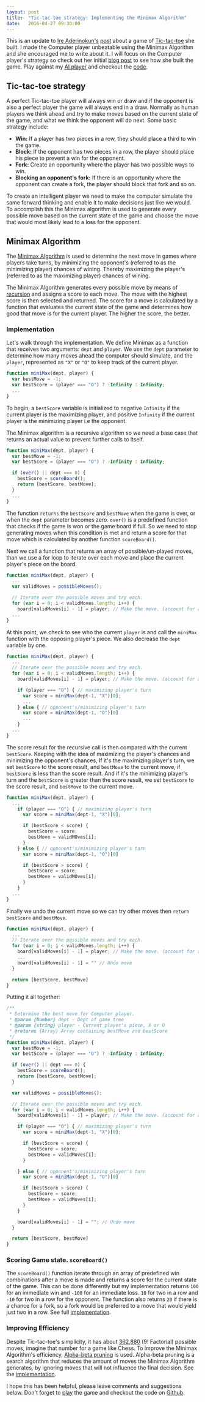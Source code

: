 ```yaml
---
layout: post
title:  "Tic-tac-toe strategy: Implementing the Minimax Algorithm"
date:   2016-04-27 09:30:00
---
```


This is an update to [Ire Aderinokun's](http://twitter.com/ireaderinokun) [post](http://bitsofco.de/tic-tac-toe-revisited/) about a game of [Tic-tac-toe](http://ireade.github.io/tic-tac-toe-2/) she built. I made the Computer player unbeatable using the Minimax Algorithm and she encouraged me to write about it. I will focus on the Computer player's strategy so check out her initial [blog post](http://bitsofco.de/tic-tac-toe-revisited/) to see how she built the game. Play against my [AI player](http://azemoh.github.io/tic-tac-toe/) and checkout the [code](https://github.com/azemoh/tic-tac-toe).


## Tic-tac-toe strategy
A perfect Tic-tac-toe player will always win or draw and if the opponent is also a perfect player the game will always end in a draw. Normally as human players we think ahead and try to make moves based on the current state of the game, and what we think the opponent will do next. Some basic strategy include:

- <b>Win:</b> If a player has two pieces in a row, they should place a third to win the game.
- <b>Block:</b> If the opponent has two pieces in a row, the player should place his piece to prevent a win for the opponent.
- <b>Fork:</b> Create an opportunity where the player has two possible ways to win.
- <b>Blocking an opponent's fork:</b> If there is an opportunity where the opponent can create a fork, the player should block that fork and so on.

To create an intelligent player we need to make the computer simulate the same forward thinking and enable it to make decisions just like we would. To accomplish this the Minimax algorithm is used to generate every possible move based on the current state of the game and choose the move that would most likely lead to a loss for the opponent.

## Minimax Algorithm
The [Minimax Algorithm](https://en.wikipedia.org/wiki/Minimax) is used to determine the next move in games where players take turns, by minimizing the opponent's (referred to as the minimizing player) chances of wining. Thereby maximizing the player's (referred to as the maximizing player) chances of wining.

The Minimax Algorithm generates every possible move by means of [recursion](https://en.wikipedia.org/wiki/Recursion_%28computer_science%29) and assigns a score to each move. The move with the highest score is then selected and returned. The score for a move is calculated by a function that evaluates the current state of the game and determines how good that move is for the current player. The higher the score, the better.

### Implementation
Let's walk through the implementation. We define Minimax as a function that receives two arguments: `dept` and `player`. We use the `dept` parameter to determine how many moves ahead the computer should simulate, and the `player`, represented as `"X"` or `"O"` to keep track of the current player.


```javascript
function miniMax(dept, player) {
  var bestMove = -1;
  var bestScore = (player === "O") ? -Infinity : Infinity;
  ...
}
```

To begin, a `bestScore` variable is initialized to negative `Infinity` if the current player is the maximizing player, and positive `Infinity` if the current player is the minimizing player i.e the opponent.

The Minimax algorithm is a recursive algorithm so we need a base case that returns an actual value to prevent further calls to itself.


```javascript
function miniMax(dept, player) {
  var bestMove = -1;
  var bestScore = (player === "O") ? -Infinity : Infinity;

  if (over() || dept === 0) {
    bestScore = scoreBoard();
    return [bestScore, bestMove];
  }
  ...
}
```

The function `returns` the `bestScore` and `bestMove` when the game is over, or when the `dept` parameter becomes zero. `over()` is a predefined function that checks if the game is won or the game board if full. So we need to stop generating moves when this condition is met and return a score for that move which is calculated by another function `scoreBoard()`.

Next we call a function that returns an array of possible/un-played moves, than we use a for loop to iterate over each move and place the current player's piece on the board.

```javascript
function miniMax(dept, player) {
  ...
  var validMoves = possibleMoves();

  // Iterate over the possible moves and try each.
  for (var i = 0; i < validMoves.length; i++) {
    board[validMoves[i] - 1] = player; // Make the move. (account for array index)
  ...
}
```

At this point, we check to see who the current `player` is and call the `miniMax` function with the opposing player's piece. We also decrease the `dept` variable by one.

```javascript
function miniMax(dept, player) {
  ...
  // Iterate over the possible moves and try each.
  for (var i = 0; i < validMoves.length; i++) {
    board[validMoves[i] - 1] = player; // Make the move. (account for array index)

    if (player === "O") { // maximizing player's turn
      var score = miniMax(dept-1, "X")[0];
      ...
    } else { // opponent's/minimizing player's turn
      var score = miniMax(dept-1, "O")[0]
      ...
    }
  ...
}
```

The score result for the recursive call is then compared with the current `bestScore`. Keeping with the idea of maximizing the player's chances and minimizing the opponent's chances, If it's the maximizing player's turn, we set `bestScore` to the score result, and `bestMove` to the current move, if `bestScore` is less than the score result. And if it's the minimizing player's turn and the `bestScore` is greater than the score result, we set `bestScore` to the score result, and `bestMove` to the current move.

```javascript
function miniMax(dept, player) {
  ...
    if (player === "O") { // maximizing player's turn
      var score = miniMax(dept-1, "X")[0];

      if (bestScore < score) {
        bestScore = score;
        bestMove = validMOves[i];
      }
    } else { // opponent's/minimizing player's turn
      var score = miniMax(dept-1, "O")[0]

      if (bestScore > score) {
        bestScore = score;
        bestMove = validMOves[i];
      }
    }
  ...
}
```

Finally we undo the current move so we can try other moves then `return` `bestScore` and `bestMove`.

```javascript
function miniMax(dept, player) {
  ...
  // Iterate over the possible moves and try each.
  for (var i = 0; i < validMoves.length; i++) {
    board[validMoves[i] - 1] = player; // Make the move. (account for array index)
    ...
    board[validMoves[i] - 1] = "" // Undo move
  }

  return [bestScore, bestMove]
}
```
Putting it all together:

```javascript
/**
 * Determine the best move for Computer player.
 * @param {Number} dept - Dept of game tree
 * @param {string} player - Current player's piece, X or O
 * @returns {Array} Array containing bestMove and bestScore
 */
function miniMax(dept, player) {
  var bestMove = -1;
  var bestScore = (player === "O") ? -Infinity : Infinity;

  if (over() || dept === 0) {
    bestScore = scoreBoard();
    return [bestScore, bestMove];
  }

  var validMoves = possibleMoves();

  // Iterate over the possible moves and try each.
  for (var i = 0; i < validMoves.length; i++) {
    board[validMoves[i] - 1] = player; // Make the move. (account for array index)

    if (player === "O") { // maximizing player's turn
      var score = miniMax(dept-1, "X")[0];

      if (bestScore < score) {
        bestScore = score;
        bestMove = validMoves[i];
      }

    } else { // opponent's/minimizing player's turn
      var score = miniMax(dept-1, "O")[0]

      if (bestScore > score) {
        bestScore = score;
        bestMove = validMoves[i];
      }
    }

    board[validMoves[i] - 1] = ""; // Undo move
  }

  return [bestScore, bestMove]
}
```

### Scoring Game state. `scoreBoard()`
The `scoreBoard()` function iterate through an array of predefined win combinations after a move is made and returns a score for the current state of the game. This can be done differently but my implementation returns `100` for an immediate win and `-100` for an immediate loss. `10` for two in a row and `-10` for two in a row for the opponent. The function also returns `20` if there is a chance for a fork, so a fork would be preferred to a move that would yield just two in a row. See full [implementation](https://github.com/azemoh/tic-tac-toe/blob/gh-pages/tictactoe.js#L278).

### Improving Efficiency
Despite Tic-tac-toe's simplicity, it has about [362,880](https://en.wikipedia.org/wiki/Tic-tac-toe#Combinatorics) (9! Factorial) possible moves, imagine that number for a game like Chess. To improve the Minimax Algorithm's efficiency, [Alpha-beta pruning](https://en.wikipedia.org/wiki/Alpha%E2%80%93beta_pruning) is used. Alpha-beta pruning is a search algorithm that reduces the amount of moves the Minimax Algorithm generates, by ignoring moves that will not influence the final decision. See the [implementation](https://github.com/azemoh/tic-tac-toe/blob/gh-pages/tictactoe.js#L208).

I hope this has been helpful, please leave comments and suggestions below. Don't forget to [play](http://azemoh.github.io/tic-tac-toe/) the game and checkout the code on [Github](https://github.com/azemoh/tic-tac-toe).
